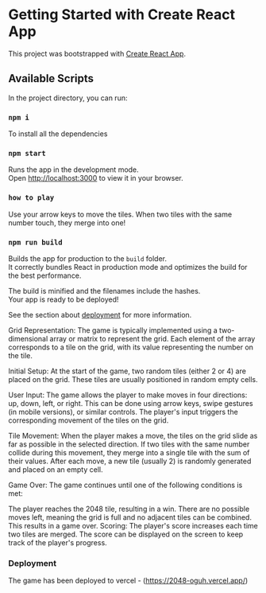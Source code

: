 # Getting Started with Create React App

This project was bootstrapped with [Create React App](https://github.com/facebook/create-react-app).

## Available Scripts

In the project directory, you can run:

### `npm i`

To install all the dependencies

### `npm start`

Runs the app in the development mode.\
Open [http://localhost:3000](http://localhost:3000) to view it in your browser.

### `how to play`

Use your arrow keys to move the tiles. When two tiles with the same number touch, they merge into one!

### `npm run build`

Builds the app for production to the `build` folder.\
It correctly bundles React in production mode and optimizes the build for the best performance.

The build is minified and the filenames include the hashes.\
Your app is ready to be deployed!

See the section about [deployment](https://facebook.github.io/create-react-app/docs/deployment) for more information.

Grid Representation: The game is typically implemented using a two-dimensional array or matrix to represent the grid. Each element of the array corresponds to a tile on the grid, with its value representing the number on the tile.

Initial Setup: At the start of the game, two random tiles (either 2 or 4) are placed on the grid. These tiles are usually positioned in random empty cells.

User Input: The game allows the player to make moves in four directions: up, down, left, or right. This can be done using arrow keys, swipe gestures (in mobile versions), or similar controls. The player's input triggers the corresponding movement of the tiles on the grid.

Tile Movement: When the player makes a move, the tiles on the grid slide as far as possible in the selected direction. If two tiles with the same number collide during this movement, they merge into a single tile with the sum of their values. After each move, a new tile (usually 2) is randomly generated and placed on an empty cell.

Game Over: The game continues until one of the following conditions is met:

The player reaches the 2048 tile, resulting in a win.
There are no possible moves left, meaning the grid is full and no adjacent tiles can be combined. This results in a game over.
Scoring: The player's score increases each time two tiles are merged. The score can be displayed on the screen to keep track of the player's progress.

### Deployment

The game has been deployed to vercel - (https://2048-oguh.vercel.app/)


